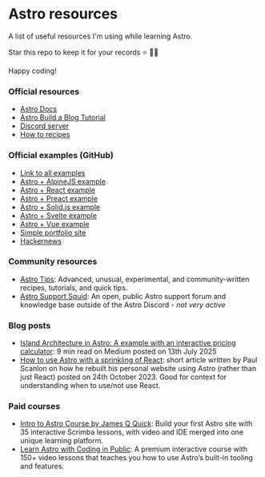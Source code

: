 # Astro resources
A list of useful resources I'm using while learning Astro. 

Star this repo to keep it for your records ⭐️ 🫶🏻

Happy coding!

### Official resources
- [Astro Docs](https://docs.astro.build/en)
- [Astro Build a Blog Tutorial](https://docs.astro.build/en/tutorial/0-introduction/)
- [Discord server](https://astro.build/chat)
- [How to recipes](https://docs.astro.build/en/recipes/)

### Official examples (GitHub)
- [Link to all examples](https://github.com/withastro/astro/tree/main/examples)
- [Astro + AlpineJS example](https://github.com/withastro/astro/tree/main/examples/framework-alpine)
- [Astro + React example](https://github.com/withastro/astro/tree/main/examples/framework-react)
- [Astro + Preact example](https://github.com/withastro/astro/tree/main/examples/framework-preact)
- [Astro + Solid.js example](https://github.com/withastro/astro/tree/main/examples/framework-solid)
- [Astro + Svelte example](https://github.com/withastro/astro/tree/main/examples/framework-svelte)
- [Astro + Vue example](https://github.com/withastro/astro/tree/main/examples/framework-vue)
- [Simple portfolio site](https://github.com/withastro/astro/tree/main/examples/portfolio)
- [Hackernews](https://github.com/withastro/astro/tree/main/examples/hackernews)

### Community resources
- [Astro Tips](https://astro-tips.dev/): Advanced, unusual, experimental, and community-written recipes, tutorials, and quick tips.
- [Astro Support Squid](https://get.supportsquid.ink/): An open, public Astro support forum and knowledge base outside of the Astro Discord - _not very active_

### Blog posts
- [Island Architecture in Astro: A example with an interactive pricing calculator](https://medium.com/@ignatovich.dm/island-architecture-in-astro-a-example-with-an-interactive-pricing-calculator-785a218d1902): 9 min read on Medium posted on 13th July 2025
- [How to use Astro with a sprinkling of React](https://thenewstack.io/how-to-use-astro-with-a-sprinkling-of-react/): short article written by Paul Scanlon on how he rebuilt his personal website using Astro (rather than just React) posted on 24th October 2023. Good for context for understanding when to use/not use React.

### Paid courses
- [Intro to Astro Course by James Q Quick](https://scrimba.com/intro-to-astro-c00ar0fi5u?via=astro): Build your first Astro site with 35 interactive Scrimba lessons, with video and IDE merged into one unique learning platform.
- [Learn Astro with Coding in Public](https://learnastro.dev/): A premium interactive course with 150+ video lessons that teaches you how to use Astro’s built-in tooling and features.
